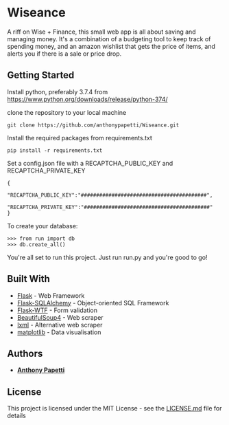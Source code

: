 # Wiseance

A riff on Wise + Finance, this small web app is all about saving and managing money. It's a combination of
a budgeting tool to keep track of spending money, and an amazon wishlist that gets the price of items, and
alerts you if there is a sale or price drop.

## Getting Started

Install python, preferably 3.7.4 from https://www.python.org/downloads/release/python-374/

clone the repository to your local machine

```
git clone https://github.com/anthonypapetti/Wiseance.git
```

Install the required packages from requirements.txt

```
pip install -r requirements.txt
```

Set a config.json file with a RECAPTCHA_PUBLIC_KEY and RECAPTCHA_PRIVATE_KEY

```
{
    "RECAPTCHA_PUBLIC_KEY":"#########################################",
    "RECAPTCHA_PRIVATE_KEY":"#########################################"
}
```

To create your database:
```
>>> from run import db
>>> db.create_all()
```

You're all set to run this project. Just run run.py and you're good to go!

## Built With

* [Flask](https://flask.palletsprojects.com/en/1.1.x/) - Web Framework
* [Flask-SQLAlchemy](https://flask-sqlalchemy.palletsprojects.com/en/2.x/) - Object-oriented SQL Framework
* [Flask-WTF](https://flask-wtf.readthedocs.io/en/stable/) - Form validation
* [BeautifulSoup4](https://www.crummy.com/software/BeautifulSoup/bs4/doc/) - Web scraper
* [lxml](https://lxml.de/) - Alternative web scraper
* [matplotlib](https://matplotlib.org/) - Data visualisation


## Authors

* [**Anthony Papetti**](https://github.com/anthonypapetti)

## License

This project is licensed under the MIT License - see the [LICENSE.md](https://github.com/anthonypapetti/Wiseance/blob/master/LICENSE) file for details
